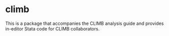 # climb
This is a package that accompanies the CLIMB analysis guide and provides in-editor Stata code for CLIMB collaborators.
